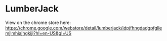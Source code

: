 # LumberJack

View on the chrome store here: https://chrome.google.com/webstore/detail/lumberjack/idpjfhngdadgpfgllemjlmhiajhgkiji?hl=en-US&gl=US
